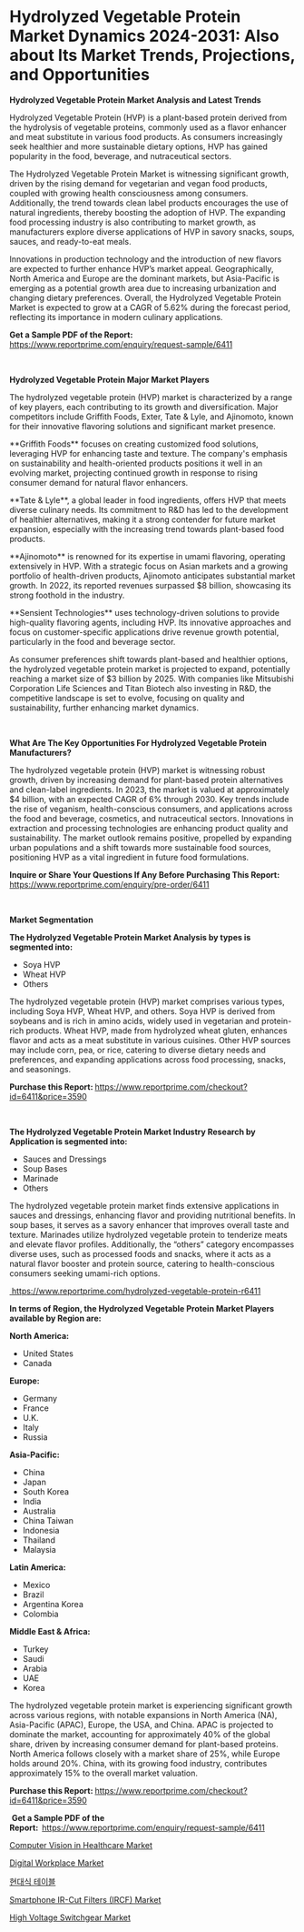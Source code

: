 <p><h1>Hydrolyzed Vegetable Protein Market Dynamics 2024-2031: Also about Its Market Trends, Projections, and Opportunities</h1></p><p><strong>Hydrolyzed Vegetable Protein Market Analysis and Latest Trends</strong></p>
<p><p>Hydrolyzed Vegetable Protein (HVP) is a plant-based protein derived from the hydrolysis of vegetable proteins, commonly used as a flavor enhancer and meat substitute in various food products. As consumers increasingly seek healthier and more sustainable dietary options, HVP has gained popularity in the food, beverage, and nutraceutical sectors.</p><p>The Hydrolyzed Vegetable Protein Market is witnessing significant growth, driven by the rising demand for vegetarian and vegan food products, coupled with growing health consciousness among consumers. Additionally, the trend towards clean label products encourages the use of natural ingredients, thereby boosting the adoption of HVP. The expanding food processing industry is also contributing to market growth, as manufacturers explore diverse applications of HVP in savory snacks, soups, sauces, and ready-to-eat meals.</p><p>Innovations in production technology and the introduction of new flavors are expected to further enhance HVP’s market appeal. Geographically, North America and Europe are the dominant markets, but Asia-Pacific is emerging as a potential growth area due to increasing urbanization and changing dietary preferences. Overall, the Hydrolyzed Vegetable Protein Market is expected to grow at a CAGR of 5.62% during the forecast period, reflecting its importance in modern culinary applications.</p></p>
<p><strong>Get a Sample PDF of the Report:&nbsp;</strong> <a href="https://www.reportprime.com/enquiry/request-sample/6411">https://www.reportprime.com/enquiry/request-sample/6411</a></p>
<p>&nbsp;</p>
<p><strong>Hydrolyzed Vegetable Protein Major Market Players</strong></p>
<p><p>The hydrolyzed vegetable protein (HVP) market is characterized by a range of key players, each contributing to its growth and diversification. Major competitors include Griffith Foods, Exter, Tate & Lyle, and Ajinomoto, known for their innovative flavoring solutions and significant market presence.</p><p>**Griffith Foods** focuses on creating customized food solutions, leveraging HVP for enhancing taste and texture. The company's emphasis on sustainability and health-oriented products positions it well in an evolving market, projecting continued growth in response to rising consumer demand for natural flavor enhancers.</p><p>**Tate & Lyle**, a global leader in food ingredients, offers HVP that meets diverse culinary needs. Its commitment to R&D has led to the development of healthier alternatives, making it a strong contender for future market expansion, especially with the increasing trend towards plant-based food products.</p><p>**Ajinomoto** is renowned for its expertise in umami flavoring, operating extensively in HVP. With a strategic focus on Asian markets and a growing portfolio of health-driven products, Ajinomoto anticipates substantial market growth. In 2022, its reported revenues surpassed $8 billion, showcasing its strong foothold in the industry.</p><p>**Sensient Technologies** uses technology-driven solutions to provide high-quality flavoring agents, including HVP. Its innovative approaches and focus on customer-specific applications drive revenue growth potential, particularly in the food and beverage sector.</p><p>As consumer preferences shift towards plant-based and healthier options, the hydrolyzed vegetable protein market is projected to expand, potentially reaching a market size of $3 billion by 2025. With companies like Mitsubishi Corporation Life Sciences and Titan Biotech also investing in R&D, the competitive landscape is set to evolve, focusing on quality and sustainability, further enhancing market dynamics.</p></p>
<p>&nbsp;</p>
<p><strong>What Are The Key Opportunities For Hydrolyzed Vegetable Protein Manufacturers?</strong></p>
<p><p>The hydrolyzed vegetable protein (HVP) market is witnessing robust growth, driven by increasing demand for plant-based protein alternatives and clean-label ingredients. In 2023, the market is valued at approximately $4 billion, with an expected CAGR of 6% through 2030. Key trends include the rise of veganism, health-conscious consumers, and applications across the food and beverage, cosmetics, and nutraceutical sectors. Innovations in extraction and processing technologies are enhancing product quality and sustainability. The market outlook remains positive, propelled by expanding urban populations and a shift towards more sustainable food sources, positioning HVP as a vital ingredient in future food formulations.</p></p>
<p><strong>Inquire or Share Your Questions If Any Before Purchasing This Report:</strong> <a href="https://www.reportprime.com/enquiry/pre-order/6411">https://www.reportprime.com/enquiry/pre-order/6411</a></p>
<p>&nbsp;</p>
<p><strong>Market Segmentation</strong></p>
<p><strong>The Hydrolyzed Vegetable Protein Market Analysis by types is segmented into:</strong></p>
<p><ul><li>Soya HVP</li><li>Wheat HVP</li><li>Others</li></ul></p>
<p><p>The hydrolyzed vegetable protein (HVP) market comprises various types, including Soya HVP, Wheat HVP, and others. Soya HVP is derived from soybeans and is rich in amino acids, widely used in vegetarian and protein-rich products. Wheat HVP, made from hydrolyzed wheat gluten, enhances flavor and acts as a meat substitute in various cuisines. Other HVP sources may include corn, pea, or rice, catering to diverse dietary needs and preferences, and expanding applications across food processing, snacks, and seasonings.</p></p>
<p><strong>Purchase this Report:&nbsp;</strong><a href="https://www.reportprime.com/checkout?id=6411&price=3590">https://www.reportprime.com/checkout?id=6411&price=3590</a></p>
<p>&nbsp;</p>
<p><strong>The Hydrolyzed Vegetable Protein Market Industry Research by Application is segmented into:</strong></p>
<p><ul><li>Sauces and Dressings</li><li>Soup Bases</li><li>Marinade</li><li>Others</li></ul></p>
<p><p>The hydrolyzed vegetable protein market finds extensive applications in sauces and dressings, enhancing flavor and providing nutritional benefits. In soup bases, it serves as a savory enhancer that improves overall taste and texture. Marinades utilize hydrolyzed vegetable protein to tenderize meats and elevate flavor profiles. Additionally, the “others” category encompasses diverse uses, such as processed foods and snacks, where it acts as a natural flavor booster and protein source, catering to health-conscious consumers seeking umami-rich options.</p></p>
<p><a href="https://www.reportprime.com/hydrolyzed-vegetable-protein-r6411">&nbsp;https://www.reportprime.com/hydrolyzed-vegetable-protein-r6411</a></p>
<p><strong>In terms of Region, the Hydrolyzed Vegetable Protein Market Players available by Region are:</strong></p>
<p>
    <p> <strong> North America: </strong>
        <ul>
            <li>United States</li>
            <li>Canada</li>
        </ul>
        </p> 
    <p> <strong> Europe: </strong>
        <ul>
            <li>Germany</li>
            <li>France</li>
            <li>U.K.</li>
            <li>Italy</li>
            <li>Russia</li>
        </ul>
        </p> 
    <p> <strong> Asia-Pacific: </strong>
        <ul>
            <li>China</li>
            <li>Japan</li>
            <li>South Korea</li>
            <li>India</li>
            <li>Australia</li>
            <li>China Taiwan</li>
            <li>Indonesia</li>
            <li>Thailand</li>
            <li>Malaysia</li>
        </ul>
        </p> 
    <p> <strong> Latin America: </strong>
        <ul>
            <li>Mexico</li>
            <li>Brazil</li>
            <li>Argentina Korea</li>
            <li>Colombia</li>
        </ul>
        </p> 
    <p> <strong> Middle East & Africa: </strong>
        <ul>
            <li>Turkey</li>
            <li>Saudi</li>
            <li>Arabia</li>
            <li>UAE</li>
            <li>Korea</li>
        </ul>
    </p>
    </p>
<p><p>The hydrolyzed vegetable protein market is experiencing significant growth across various regions, with notable expansions in North America (NA), Asia-Pacific (APAC), Europe, the USA, and China. APAC is projected to dominate the market, accounting for approximately 40% of the global share, driven by increasing consumer demand for plant-based proteins. North America follows closely with a market share of 25%, while Europe holds around 20%. China, with its growing food industry, contributes approximately 15% to the overall market valuation.</p></p>
<p><strong>Purchase this Report: </strong><a href="https://www.reportprime.com/checkout?id=6411&price=3590">https://www.reportprime.com/checkout?id=6411&price=3590</a></p>
<p>&nbsp;<strong>Get a Sample PDF of the Report:&nbsp;&nbsp;</strong><a href="https://www.reportprime.com/enquiry/request-sample/6411">https://www.reportprime.com/enquiry/request-sample/6411</a></p>
<p><strong></strong></p>
<p><p><a href="https://medium.com/@lottierunte1948/strategic-market-insights-into-the-global-computer-vision-in-healthcare-market-2024-2031-2c8980531dc2">Computer Vision in Healthcare Market</a></p><p><a href="https://medium.com/@erinveum/global-digital-workplace-market-exploring-market-share-market-trends-and-future-growth-35a2130228a8">Digital Workplace Market</a></p><p><a href="https://medium.com/@gabrielblanda5656/%ED%98%84%EB%8C%80-%ED%85%8C%EC%9D%B4%EB%B8%94-%EC%8B%9C%EC%9E%A5-%EC%A0%84%EB%9E%B5%EC%A0%81-%ED%86%B5%EC%B0%B0-%ED%98%84%EB%8C%80-%ED%85%8C%EC%9D%B4%EB%B8%94-%EC%82%B0%EC%97%85%EC%9D%98-%EC%A0%9C%ED%92%88-%EC%A7%84%ED%99%94%EC%99%80-%EC%8B%9C%EC%9E%A5-%EC%84%B8%EB%B6%84%ED%99%94-b75f80e5b10e">현대식 테이블</a></p><p><a href="https://issuu.com/reportprime-2/docs/smartphone-ir-cut-filters-ircf-mark_a7cb226e09e6c7">Smartphone IR-Cut Filters (IRCF) Market</a></p><p><a href="https://www.linkedin.com/pulse/high-voltage-switchgear-market-outlook-complete-industry-analysis-j1gdf?trackingId=XzB74gV7SNKnWObGVoVDdA%3D%3D">High Voltage Switchgear Market</a></p></p>